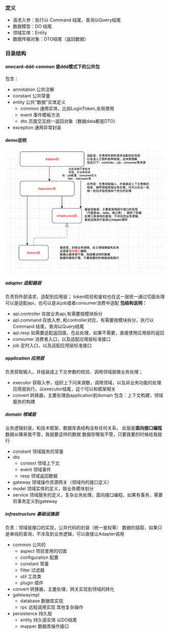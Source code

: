 ### 定义
- 请求入参：执行以 Command 结尾，查询以Query结尾
- 数据模型：DO 结尾
- 领域实体：Entity
- 数据传输对象：DTO结尾（返回数据）

### 目录结构

#### onecard-ddd-common 是ddd模式下的公共包
包含：
- annotation 公共注解
- constant  公共常量
- entity  公共"数据"实体定义
    - common  通用实体，比如LoginToken,全局使用
    - event 事件模板方法
    - dto 页面交互统一返回对象（数据data都是DTO）
- exception 通用异常封装

#### demo说明 
![架构分层](doc/架构分层说明.png)
#####  adapter 适配器层
负责将外部请求，适配到应用层；
token校验和鉴权也在这一层统一通过切面处理
可以是适配api，也可以是从job或者consumer消费中适配
**包结构说明：**
- api.controller 存放业务api,有需要按模块拆分
- api.command  存放入参, 和controller对应，有需要按模块拆分，执行以 Command 结尾，查询以Query结尾
- api.resp 如需要适配返回值，在此处理，如果不需要，直接使用应用层的返回
- consumer 消费者入口，以及适配应用层标准接口
- job  定时入口，以及适配应用层标准接口
##### application 应用层
负责获取输入，并组装成上下文参数的校验、调用领域层做业务处理；
- executor 获取入参，组织上下问来源数，调用领域，以及非业务功能的处理
  应用层执行，以executor结尾，这个可以和框架相关
- convert 转换器，主要处理由application到domain 包含：上下文构建，领域服务的构建
##### domain 领域层
业务逻辑封装，和技术框架、数据库表结构没有任何关系，
此层是**面向接口编程**
数据从哪来我不管，我就要这样的数据
数据存哪我不管，只要我要的时候给我就行
- constant 领域服务的常量
- dto
   - context 领域上下文
   - event 领域事件
   - resp  领域返回数据
- gateway 领域操作资源网关（领域内的接口定义）
- model 领域实体的定义，按业务模块划分
- service 领域服务的定义，复杂业务处理，面向接口编程，如果有事务，需要将事务定义到gateway
##### infrastructure 基础设施层
负责：领域层接口的实现，公共代码的封装（统一鉴权等）
数据的插叙，如果只是单纯的查询，不涉及到业务逻辑，可以直接让Adapter调用
- common 公共的
  - aspect 项目里用的切面
  - configuration 配置
  - constant 常量
  - filter  过滤器
  - util  工具类
  - plugin  插件
- convert 转换器，主要处理，网关实现到领域的转化
- gatewayimpl
  - database 数据库实现
  - rpc 远程调用实现
  其他复杂操作
- persistence 持久层
   - entity  持久层实体  以DO结尾
   - mapper 数据库操作接口
  

